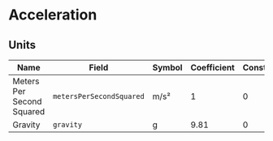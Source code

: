 # Acceleration

## Units

| Name                      | Field                    | Symbol | Coefficient | Constant |
| ------------------------- | ------------------------ | ------ | ----------- | -------- |
| Meters Per Second Squared | `metersPerSecondSquared` | m/s²   | 1           | 0        |
| Gravity                   | `gravity`                | g      | 9.81        | 0        |
